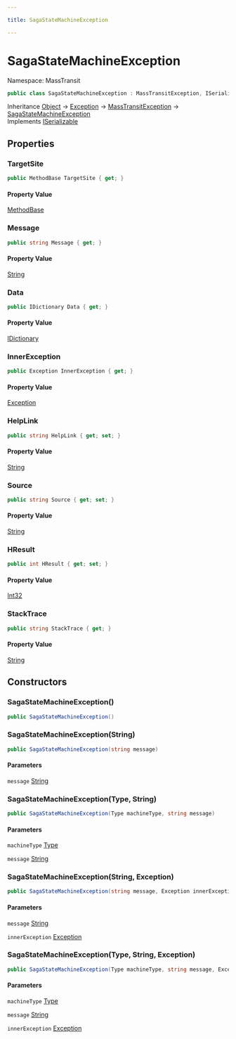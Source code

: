 ```yaml
---

title: SagaStateMachineException

---
```


# SagaStateMachineException

Namespace: MassTransit

```csharp
public class SagaStateMachineException : MassTransitException, ISerializable
```

Inheritance [Object](https://learn.microsoft.com/en-us/dotnet/api/system.object) → [Exception](https://learn.microsoft.com/en-us/dotnet/api/system.exception) → [MassTransitException](../masstransit/masstransitexception) → [SagaStateMachineException](../masstransit/sagastatemachineexception)<br/>
Implements [ISerializable](https://learn.microsoft.com/en-us/dotnet/api/system.runtime.serialization.iserializable)

## Properties

### **TargetSite**

```csharp
public MethodBase TargetSite { get; }
```

#### Property Value

[MethodBase](https://learn.microsoft.com/en-us/dotnet/api/system.reflection.methodbase)<br/>

### **Message**

```csharp
public string Message { get; }
```

#### Property Value

[String](https://learn.microsoft.com/en-us/dotnet/api/system.string)<br/>

### **Data**

```csharp
public IDictionary Data { get; }
```

#### Property Value

[IDictionary](https://learn.microsoft.com/en-us/dotnet/api/system.collections.idictionary)<br/>

### **InnerException**

```csharp
public Exception InnerException { get; }
```

#### Property Value

[Exception](https://learn.microsoft.com/en-us/dotnet/api/system.exception)<br/>

### **HelpLink**

```csharp
public string HelpLink { get; set; }
```

#### Property Value

[String](https://learn.microsoft.com/en-us/dotnet/api/system.string)<br/>

### **Source**

```csharp
public string Source { get; set; }
```

#### Property Value

[String](https://learn.microsoft.com/en-us/dotnet/api/system.string)<br/>

### **HResult**

```csharp
public int HResult { get; set; }
```

#### Property Value

[Int32](https://learn.microsoft.com/en-us/dotnet/api/system.int32)<br/>

### **StackTrace**

```csharp
public string StackTrace { get; }
```

#### Property Value

[String](https://learn.microsoft.com/en-us/dotnet/api/system.string)<br/>

## Constructors

### **SagaStateMachineException()**

```csharp
public SagaStateMachineException()
```

### **SagaStateMachineException(String)**

```csharp
public SagaStateMachineException(string message)
```

#### Parameters

`message` [String](https://learn.microsoft.com/en-us/dotnet/api/system.string)<br/>

### **SagaStateMachineException(Type, String)**

```csharp
public SagaStateMachineException(Type machineType, string message)
```

#### Parameters

`machineType` [Type](https://learn.microsoft.com/en-us/dotnet/api/system.type)<br/>

`message` [String](https://learn.microsoft.com/en-us/dotnet/api/system.string)<br/>

### **SagaStateMachineException(String, Exception)**

```csharp
public SagaStateMachineException(string message, Exception innerException)
```

#### Parameters

`message` [String](https://learn.microsoft.com/en-us/dotnet/api/system.string)<br/>

`innerException` [Exception](https://learn.microsoft.com/en-us/dotnet/api/system.exception)<br/>

### **SagaStateMachineException(Type, String, Exception)**

```csharp
public SagaStateMachineException(Type machineType, string message, Exception innerException)
```

#### Parameters

`machineType` [Type](https://learn.microsoft.com/en-us/dotnet/api/system.type)<br/>

`message` [String](https://learn.microsoft.com/en-us/dotnet/api/system.string)<br/>

`innerException` [Exception](https://learn.microsoft.com/en-us/dotnet/api/system.exception)<br/>
